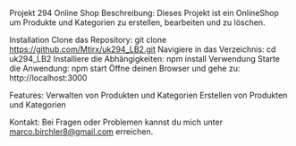 Projekt 294 Online Shop
Beschreibung:
Dieses Projekt ist ein OnlineShop um Produkte und Kategorien zu erstellen, bearbeiten und zu löschen.

Installation
Clone das Repository: git clone https://github.com/Mtirx/uk294_LB2.git
Navigiere in das Verzeichnis: cd uk294_LB2
Installiere die Abhängigkeiten: npm install
Verwendung
Starte die Anwendung: npm start
Öffne deinen Browser und gehe zu: http://localhost:3000

Features:
Verwalten von Produkten und Kategorien
Erstellen von Produkten und Kategorien

Kontakt:
Bei Fragen oder Problemen kannst du mich unter marco.birchler8@gmail.com erreichen.
